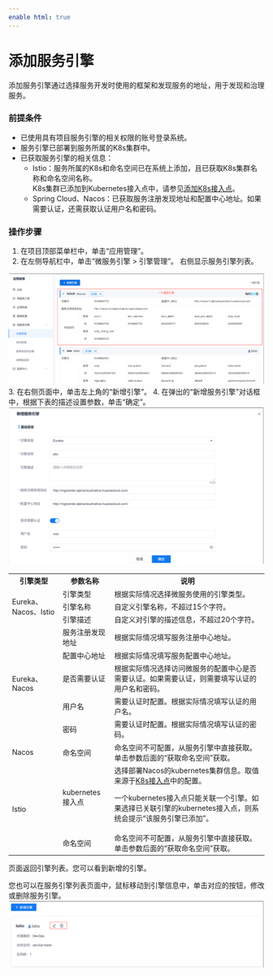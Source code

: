 ```yaml
---
enable html: true
---
```

# 添加服务引擎

添加服务引擎通过选择服务开发时使用的框架和发现服务的地址，用于发现和治理服务。

### 前提条件    
* 已使用具有项目服务引擎的相关权限的账号登录系统。
* 服务引擎已部署到服务所属的K8s集群中。
* 已获取服务引擎的相关信息：
  * Istio：服务所属的K8s和命名空间已在系统上添加，且已获取K8s集群名称和命名空间名称。        
    K8s集群已添加到Kubernetes接入点中，请参见[添加K8s接入点](6.7.1.2-new-k8s-ap.md)。
  * Spring Cloud、Nacos：已获取服务注册发现地址和配置中心地址。如果需要认证，还需获取认证用户名和密码。

### 操作步骤
1. 在项目顶部菜单栏中，单击“应用管理”。
2. 在左侧导航栏中，单击“微服务引擎 > 引擎管理”。
  右侧显示服务引擎列表。    
  <img src="fig/应用管理-引擎01.png" style="zoom:50%">         
3. 在右侧页面中，单击左上角的“新增引擎”。
4. 在弹出的“新增服务引擎”对话框中，根据下表的描述设置参数，单击“确定”。                    
  <img src="fig/应用管理-引擎02.png" style="zoom:50%">       
  
  <table>
<tr>
    <th>引擎类型</th>
    <th>参数名称</th>
    <th>说明</th>
</tr>
<tr>
    <td rowspan="3">Eureka、Nacos、Istio</td>
    <td>引擎类型</td>
    <td>根据实际情况选择微服务使用的引擎类型。</td>
</tr>
<tr>
    <td>引擎名称</td>
    <td>自定义引擎名称，不超过15个字符。</td>
</tr>
<tr>
    <td>引擎描述</td>
    <td>自定义对引擎的描述信息，不超过20个字符。</td>
</tr>
<tr>
    <td rowspan="5">Eureka、Nacos</td>
    <td>服务注册发现地址</td>
    <td>根据实际情况填写服务注册中心地址。</td>
</tr>
<tr>
    <td>配置中心地址</td>
    <td>根据实际情况填写服务配置中心地址。</td>
</tr>
<tr>
       <td>是否需要认证</td>
    <td>根据实际情况选择访问微服务的配置中心是否需要认证。如果需要认证，则需要填写认证的用户名和密码。</td>
</tr>
<tr>
    <td>用户名</td>
    <td>需要认证时配置。根据实际情况填写认证的用户名。</td>
</tr>
<tr>
    <td>密码</td>
    <td>需要认证时配置。根据实际情况填写认证的密码。</td>
</tr>
<tr>
    <td>Nacos</td>
    <td>命名空间</td>
    <td>命名空间不可配置，从服务引擎中直接获取。单击参数后面的“获取命名空间”获取。</td>
</tr>
<tr>
    <td rowspan="2">Istio</td>
    <td>kubernetes接入点</td>
    <td>选择部署Nacos的kubernetes集群信息。取值来源于<a href="6.7.1.2-new-k8s-ap.md">K8s接入点</a>中的配置。<p>一个kubernetes接入点只能关联一个引擎。如果选择已关联引擎的kubernetes接入点，则系统会提示“该服务引擎已添加”。</p></td>
</tr>
<tr>
    <td>命名空间</td>
    <td>命名空间不可配置，从服务引擎中直接获取。单击参数后面的“获取命名空间”获取。</td>
</tr>
</table>

页面返回引擎列表。您可以看到新增的引擎。

您也可以在服务引擎列表页面中，鼠标移动到引擎信息中，单击对应的按钮，修改或删除服务引擎。                      
<img src="fig/应用管理-引擎-修改.png" style="zoom:50%"> 
